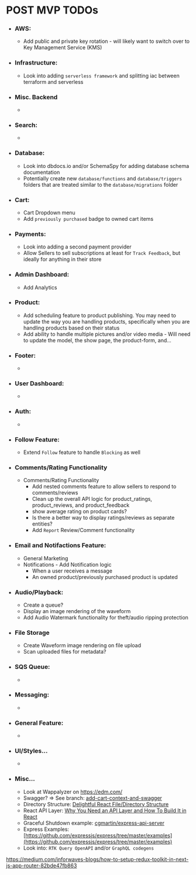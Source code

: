 <!-- TODOs/post-mvp.md -->

# POST MVP TODOs
  - ### AWS:
    - Add public and private key rotation - will likely want to switch over to Key Management Service (KMS)


  - ### Infrastructure:
    - Look into adding `serverless framework` and splitting iac between terraform and serverless


  - ### Misc. Backend
    -


  - ### Search:
    -


  - ### Database:
    - Look into dbdocs.io and/or SchemaSpy for adding database schema documentation
    - Potentially create new `database/functions` and `database/triggers` folders that are treated similar to the `database/migrations` folder


  - ### Cart:
    - Cart Dropdown menu
    - Add `previously purchased` badge to owned cart items


  - ### Payments:
    - Look into adding a second payment provider
    - Allow Sellers to sell subscriptions at least for `Track Feedback`, but ideally for anything in their store


  - ### Admin Dashboard:
    - Add Analytics


  - ### Product:
    - Add scheduling feature to product publishing. You may need to update the way you are handling products, specifically when you are handling products based on their status
    - Add ability to handle multiple pictures and/or video media - Will need to update the model, the show page, the product-form, and...

 - ### Footer:
    -

 - ### User Dashboard:
    -

 - ### Auth:
    -

 - ### Follow Feature:
    - Extend `Follow` feature to handle `Blocking` as well

 - ### Comments/Rating Functionality
    - Comments/Rating Functionality
      - Add nested comments feature to allow sellers to respond to comments/reviews
      - Clean up the overall API logic for product_ratings, product_reviews, and product_feedback
      - show average rating on product cards?
      - Is there a better way to display ratings/reviews as separate entities?
      - Add `Report` Review/Comment functionality


  - ### Email and Notifactions Feature:
    - General Marketing
    - Notifications - Add Notification logic
      - When a user receives a message
      - An owned product/previously purchased product is updated


  - ### Audio/Playback:
    - Create a queue?
    - Display an image rendering of the waveform
    - Add Audio Watermark functionality for theft/audio ripping protection


  - ### File Storage
    - Create Waveform image rendering on file upload
    - Scan uploaded files for metadata?


  - ### SQS Queue:
      -


  - ### Messaging:
      -


  - ### General Feature:
      -


  - ### UI/Styles...
      -


  - ### Misc...
      - Look at Wappalyzer on https://edm.com/
      - Swagger? => See branch: [add-cart-context-and-swagger](https://github.com/benjamin-chavez/audioarchive/compare/master...add-cart-context-and-swagger)
      - Directory Structure: [Delightful React File/Directory Structure](https://www.joshwcomeau.com/react/file-structure/)
      - React API Layer: [Why You Need an API Layer and How To Build It in React](https://semaphoreci.com/blog/api-layer-react)
      - Graceful Shutdown example: [cgmartin/express-api-server](https://github.com/cgmartin/express-api-server/blob/master/src/lib/graceful-shutdown.js)
      - Express Examples: [https://github.com/expressjs/express/tree/master/examples](https://github.com/expressjs/express/tree/master/examples)
      - Look into: `RTK Query OpenAPI` and/or `GraphQL codegens`

https://medium.com/inforwaves-blogs/how-to-setup-redux-toolkit-in-next-js-app-router-82bde47fb863
